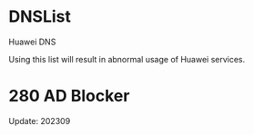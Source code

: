 # DNSList

Huawei DNS

Using this list will result in abnormal usage of Huawei services.

# 280 AD Blocker

Update: 202309
